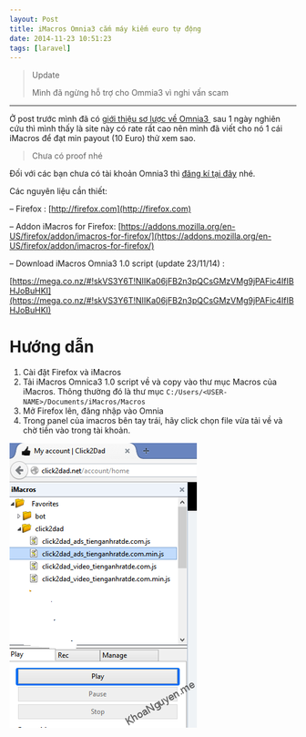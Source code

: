 ```yaml
---
layout: Post
title: iMacros Omnia3 cắm máy kiếm euro tự động
date: 2014-11-23 10:51:23
tags: [laravel]
---
```


> Update
>
> Mình đã ngừng hỗ trợ cho Ommia3 vì nghi vấn scam

---

Ở post trước mình đã có [giới thiệu sơ lược về Omnia3 ](http://khoanguyen.me/omnia3/ "[New Site][Beta] Omnia3 Xem video, upload video kiếm tiền") sau 1 ngày nghiên cứu thì mình thấy là site này có rate rất cao nên mình đã viết cho nó 1 cái iMacros để đạt min payout (10 Euro) thử xem sao.

> Chưa có proof nhé

Đối với các bạn chưa có tài khoản Omnia3 thì [đăng kí tại đây](http://khoanguyen.me/link/omina3) nhé.

Các nguyên liệu cần thiết:

 – Firefox : [http://firefox.com](http://firefox.com)

 – Addon iMacros for Firefox: [https://addons.mozilla.org/en-US/firefox/addon/imacros-for-firefox/](https://addons.mozilla.org/en-US/firefox/addon/imacros-for-firefox/)

 – Download iMacros Omnia3 1.0 script (update 23/11/14) :

[https://mega.co.nz/#!skVS3Y6T!NIIKa06jFB2n3pQCsGMzVMg9jPAFic4IfIBHJoBuHKI](https://mega.co.nz/#!skVS3Y6T!NIIKa06jFB2n3pQCsGMzVMg9jPAFic4IfIBHJoBuHKI)

# Hướng dẫn

1. Cài đặt Firefox và iMacros
2. Tải iMacros Omnica3 1.0 script về và copy vào thư mục Macros của iMacros.
Thông thường đó là thư mục `C:/Users/<USER-NAME>/Documents/iMacros/Macros`
3. Mở Firefox lên, đăng nhập vào Omnia
4. Trong panel của imacros bên tay trái, hãy click chọn file vừa tải về và chờ tiền vào trong tài khoản.

![how to run imacros](/images/2015/01/click2dad_ppq7cz.png)
